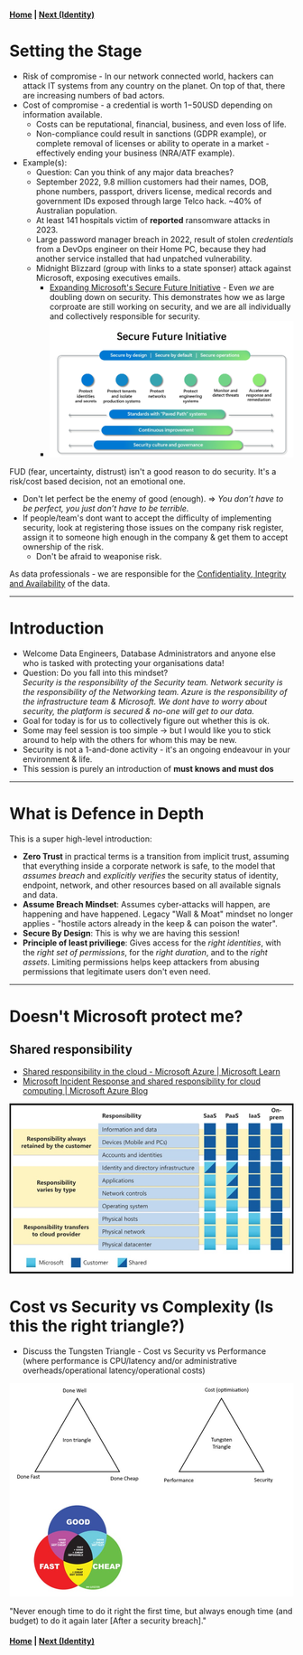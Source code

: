 ####  [Home](./readme.md) | [Next (Identity)](./02-identity.md)

# Setting the Stage
* Risk of compromise - In our network connected world, hackers can attack IT systems from any country on the planet. On top of that, there are increasing numbers of bad actors.
* Cost of compromise - a credential is worth $1-$50USD depending on information available.
  * Costs can be reputational, financial, business, and even loss of life.
  * Non-compliance could result in sanctions (GDPR example), or complete removal of licenses or ability to operate in a market - effectively ending your business (NRA/ATF example).
* Example(s):
  * Question: Can you think of any major data breaches?
  * September 2022, 9.8 million customers had their names, DOB, phone numbers, passport, drivers license, medical records and government IDs exposed through large Telco hack. ~40% of Australian population.
  * At least 141 hospitals victim of **reported** ransomware attacks in 2023.
  * Large password manager breach in 2022, result of stolen *credentials* from a DevOps engineer on their Home PC, because they had another service installed that had unpatched vulnerability.
  * Midnight Blizzard (group with links to a state sponser) attack against Microsoft, exposing executives emails.
    * [Expanding Microsoft's Secure Future Initiative](https://www.microsoft.com/en-us/security/blog/2024/05/03/security-above-all-else-expanding-microsofts-secure-future-initiative/?msockid=193cd5d95af6667200d7c1b35b1b67ee) - Even *we* are doubling down on security. This demonstrates how we as large corproate are still working on security, and we are all individually and collectively responsible for security.
    * ![Secure Future Initiative Design pillars](./images/sfi-security.png)

FUD (fear, uncertainty, distrust) isn't a good reason to do security. It's a risk/cost based decision, not an emotional one.
* Don't let perfect be the enemy of good (enough). => *You don’t have to be perfect, you just don’t have to be terrible.*
* If people/team's dont want to accept the difficulty of implementing security, look at registering those issues on the company risk register, assign it to someone high enough in the company & get them to accept ownership of the risk.
  * Don't be afraid to weaponise risk.

As data professionals - we are responsible for the [Confidentiality, Integrity and Availability](https://learn.microsoft.com/en-us/azure/well-architected/security/principles) of the data.

---
# Introduction
* Welcome Data Engineers, Database Administrators and anyone else who is tasked with protecting your organisations data!
* Question: Do you fall into this mindset?  
*Security is the responsibility of the Security team. Network security is the responsibility of the Networking team. Azure is the responsibility of the infrastructure team & Microsoft. We dont have to worry about security, the platform is secured & no-one will get to our data.*
* Goal for today is for us to collectively figure out whether this is ok.
* Some may feel session is too simple -> but I would like you to stick around to help with the others for whom this may be new.
* Security is not a 1-and-done activity - it's an ongoing endeavour in your environment & life.
* This session is purely an introduction of **must knows and must dos**

---
# What is Defence in Depth
This is a super high-level introduction:
* **Zero Trust** in practical terms is a transition from implicit trust, assuming that everything inside a corporate network is safe, to the model that *assumes breach* and *explicitly verifies* the security status of identity, endpoint, network, and other resources based on all available signals and data. 
* **Assume Breach Mindset**: Assumes cyber-attacks will happen, are happening and have happened. Legacy "Wall & Moat" mindset no longer applies - "hostile actors already in the keep & can poison the water".
* **Secure By Design**: This is why we are having this session!
* **Principle of least priviliege**: Gives access for the *right identities*, with the *right set of permissions*, for the *right duration*, and to the *right assets*. Limiting permissions helps keep attackers from abusing permissions that legitimate users don't even need.

---
# Doesn't Microsoft protect me?
## Shared responsibility
* [Shared responsibility in the cloud - Microsoft Azure | Microsoft Learn](https://learn.microsoft.com/en-us/azure/security/fundamentals/shared-responsibility)
* [Microsoft Incident Response and shared responsibility for cloud computing | Microsoft Azure Blog](https://azure.microsoft.com/en-us/blog/microsoft-incident-response-and-shared-responsibility-for-cloud-computing/)

![sharedresponsibility](./images/sharedresponsibilitymodel.jpg)

# Cost vs Security vs Complexity (Is this the right triangle?)
* Discuss the Tungsten Triangle - Cost vs Security vs Performance (where performance is CPU/latency and/or administrative overheads/operational latency/operational costs)

![irontungstentriangle](./images/irontungstentriangle.jpg)

"Never enough time to do it right the first time, but always enough time (and budget) to do it again later [After a security breach]."


####  [Home](./readme.md) | [Next (Identity)](./02-identity.md)
